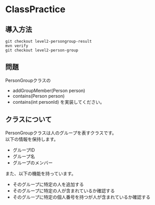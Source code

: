 # ClassPractice

## 導入方法
```
git checkout level2-persongroup-result
mvn verify
git checkout level2-person-group
```

## 問題
PersonGroupクラスの
- addGroupMember(Person person)
- contains(Person person)
- contains(int personId)
を実装してください。

## クラスについて
PersonGroupクラスは人のグループを表すクラスです。  
以下の情報を保持します。
- グループID
- グループ名
- グループのメンバー

また、以下の機能を持っています。
- そのグループに特定の人を追加する
- そのグループに特定の人が含まれているか確認する
- そのグループに特定の個人番号を持つが人が含まれているか確認する

